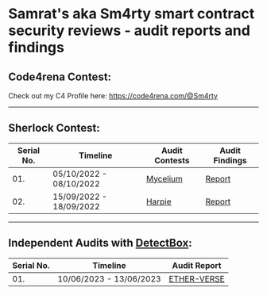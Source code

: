 
# Samrat's aka Sm4rty smart contract security reviews - audit reports and findings

## Code4rena Contest:
Check out my C4 Profile here:
https://code4rena.com/@Sm4rty

---

## Sherlock Contest:
| Serial No. | Timeline | Audit Contests | Audit Findings |
|-|-|-|-|
| 01.| 05/10/2022 - 08/10/2022 | [Mycelium](https://app.sherlock.xyz/audits/contests/7) | [Report](assets/Sherlock/Mycelium.md)|
| 02.| 15/09/2022 - 18/09/2022 | [Harpie](https://app.sherlock.xyz/audits/contests/3) | [Report](assets/Sherlock/Harpie.md)|

---

## Independent Audits with [DetectBox](https://www.detectbox.io/audit): 
| Serial No. | Timeline | Audit Report |
|-|-|-|
| 01.| 10/06/2023 - 13/06/2023 | [ETHER-VERSE](https://github.com/UNSNARL/audit-reports/blob/main/EtherVerse_SecurityAssessment_June2023.pdf) |
